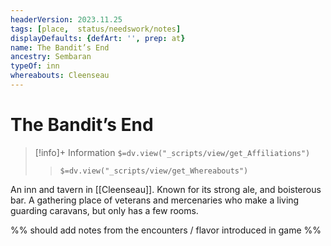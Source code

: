 ```yaml
---
headerVersion: 2023.11.25
tags: [place,  status/needswork/notes]
displayDefaults: {defArt: '', prep: at}
name: The Bandit’s End
ancestry: Sembaran
typeOf: inn
whereabouts: Cleenseau
---
```

# The Bandit’s End
>[!info]+ Information
> `$=dv.view("_scripts/view/get_Affiliations")`
>> `$=dv.view("_scripts/view/get_Whereabouts")`

An inn and tavern in [[Cleenseau]]. Known for its strong ale, and boisterous bar. A gathering place of veterans and mercenaries who make a living guarding caravans, but only has a few rooms. 

%% should add notes from the encounters / flavor introduced in game %%